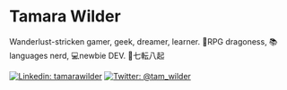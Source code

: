 # Tamara Wilder

Wanderlust-stricken gamer, geek, dreamer, learner. 🐉RPG dragoness, 📚languages nerd, 💻newbie DEV. 🎐七転八起

[![Linkedin: tamarawilder](https://img.shields.io/badge/-Tamara-blue?style=flat-square&logo=Linkedin&logoColor=white&link=https://www.linkedin.com/in/tamarawilder/)](https://www.linkedin.com/in/tamarawilder/)
[![Twitter: @tam_wilder](https://img.shields.io/twitter/follow/tam_wilder?style=social)](https://twitter.com/tam_wilder)

